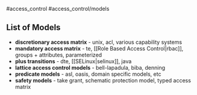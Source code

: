 #access_control #access_control/models
## List of Models
- **discretionary access matrix** - unix, acl, various capability systems
- **mandatory access matrix** - te, [[Role Based Access Control|rbac]], groups + attributes, parameterized
- **plus transitions** - dte, [[SELinux|selinux]], java
- **lattice access control models** - bell-lapadula, biba, denning
- **predicate models** - asl, oasis, domain specific models, etc
- **safety models** - take grant, schematic protection model, typed access matrix